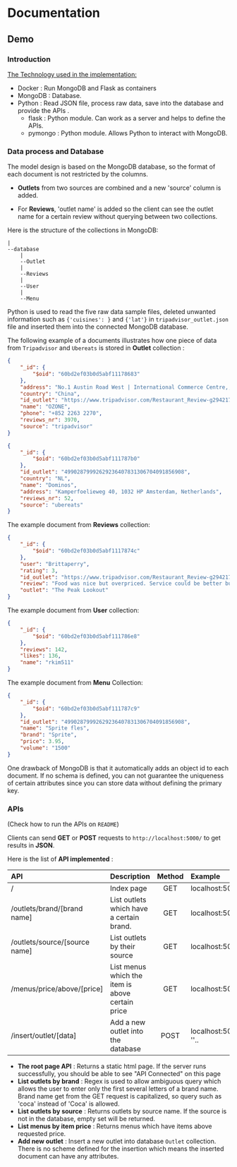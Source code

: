 # Documentation

## Demo

### Introduction

<u>The Technology used in the implementation:</u>

- Docker : Run MongoDB and Flask as containers 
- MongoDB : Database.
- Python : Read JSON file, process raw data, save into the database and provide the APIs .
  - flask : Python module. Can work as a server and helps to define the APIs. 
  - pymongo : Python module. Allows Python to interact with MongoDB.



<!-- In the original plan, I should be able to use `docker-compose` and `Dockerfile` to build a Docker image that contains both MongoDB and Flask to run the database and APIs in Docker. However, I only managed to use MongoDB and Flask though Docker separately. When running them together, the access request from Flask to MongoDB is always rejected. -->

<!-- It seems like there is a problem with connecting to MongoDB from outside of the local internet. I tried to set `bind_ip = 0.0.0.0` in the MongoDB config file and change the host in Flask , but I failed.

The solution is, still run MongoDB on Docker and run the Flask app locally. I wrote an environment setting manual to introduce how to set up the database and start the server to use the APIs. The manual is included in the files. -->



### Data process and Database

The model design is based on the MongoDB database, so the format of each document is not restricted by the columns.

- **Outlets** from two sources are combined and a new 'source' column is added. 

- For **Reviews**, 'outlet name' is added so the client can see the outlet name for a certain review without querying between two collections.

Here is the structure of the collections in MongoDB:

```
|
--database
	|
	--Outlet
	|
	--Reviews
	|
	--User
	|
	--Menu
```



Python is used to read the five raw data sample files, deleted unwanted information such as  `{'cuisines': }` and `{'lat'}` in `tripadvisor_outlet.json` file and inserted them into the connected MongoDB database.



The following example of a documents illustrates how one piece of data from `Tripadvisor` and `Ubereats` is stored in **Outlet** collection :

```json
{
    "_id": {
        "$oid": "60bd2ef03b0d5abf11178683"
    },
    "address": "No.1 Austin Road West | International Commerce Centre,, Hong Kong, China",
    "country": "China",
    "id_outlet": "https://www.tripadvisor.com/Restaurant_Review-g294217-d2198231-Reviews-OZONE-Hong_Kong.html",
    "name": "OZONE",
    "phone": "+852 2263 2270",
    "reviews_nr": 3970,
    "source": "tripadvisor"
}

{
    "_id": {
        "$oid": "60bd2ef03b0d5abf111787b0"
    },
    "id_outlet": "49902879992629236407831306704091856908",
    "country": "NL",
    "name": "Dominos",
    "address": "Kamperfoelieweg 40, 1032 HP Amsterdam, Netherlands",
    "reviews_nr": 52,
    "source": "ubereats"
}
```

The example document from **Reviews** collection:

```json
{
    "_id": {
        "$oid": "60bd2ef03b0d5abf1117874c"
    },
    "user": "Brittaperry",
    "rating": 3,
    "id_outlet": "https://www.tripadvisor.com/Restaurant_Review-g294217-d788642-Reviews-The_Peak_Lookout-Hong_Kong.html",
    "review": "Food was nice but overpriced. Service could be better but it wasn't terrible. You won't have a bad time here but if you're looking for value for money, maybe skip this place. :)",
    "outlet": "The Peak Lookout"
}
```

The example document from **User** collection:

```json
{
    "_id": {
        "$oid": "60bd2ef03b0d5abf111786e8"
    },
    "reviews": 142,
    "likes": 136,
    "name": "rkim511"
}
```

The example document from **Menu** Collection:

```json
{
    "_id": {
        "$oid": "60bd2ef03b0d5abf111787c9"
    },
    "id_outlet": "49902879992629236407831306704091856908",
    "name": "Sprite fles",
    "brand": "Sprite",
    "price": 3.95,
    "volume": "1500"
}
```



One drawback of MongoDB is that it automatically adds an object id to each document. If no schema is defined, you can not guarantee the uniqueness of certain attributes since you can store data without defining the primary key.



### APIs

(Check how to run the APIs on `README`)



Clients can send **GET** or **POST** requests to `http://localhost:5000/` to get results in  **JSON**.



Here is the list of **API implemented** :

| API                           | Description                                      | Method | Example                                   |
| :---------------------------- | :----------------------------------------------- | :----: | :---------------------------------------- |
| /                             | Index page                                       |  GET   | localhost:5000/                           |
| /outlets/brand/[brand name]   | List outlets which have a certain brand.         |  GET   | localhost:5000/outlets/brand/fuz          |
| /outlets/source/[source name] | List outlets by their source                     |  GET   | localhost:5000/outlets/source/ubereats    |
| /menus/price/above/[price]    | List menus which the item is above certain price |  GET   | localhost:5000/menus/price/above/10       |
| /insert/outlet/[data]         | Add a new outlet into the database               |  POST  | localhost:5000/insert/outlet/?name = ''.. |

- **The root page API** : Returns a static html page. If the server runs successfully, you should be able to see "API Connected" on this page
- **List outlets by brand** : Regex is used to allow ambiguous query which allows the user to  enter only the first several letters of a brand name. Brand name get from the GET request is capitalized, so query such as 'coca' instead of 'Coca' is allowed.
- **List outlets by source** : Returns outlets by source name. If the source is not in the database,  empty set will be returned.
- **List menus by item price** : Returns menus which have items above requested price.
- **Add new outlet** :  Insert a new outlet into database `Outlet` collection. There is no scheme defined for the insertion which means the inserted document can have any attributes. 
